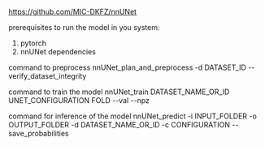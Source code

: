 <!-- Link to the nnUnet framework -->
https://github.com/MIC-DKFZ/nnUNet

prerequisites to run the model in you system:
1. pytorch
2. nnUNet dependencies

command to preprocess
nnUNet_plan_and_preprocess -d DATASET_ID --verify_dataset_integrity

command to train the model
nnUNet_train DATASET_NAME_OR_ID UNET_CONFIGURATION FOLD --val --npz

command for inference of the model
nnUNet_predict -i INPUT_FOLDER -o OUTPUT_FOLDER -d DATASET_NAME_OR_ID -c CONFIGURATION --save_probabilities

